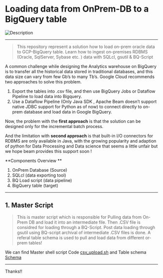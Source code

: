 # Loading data from OnPrem-DB to a BigQuery table
![Description](https://miro.medium.com/max/1244/1*kYGn3nWMfIjK2hPe7VBqHg.png)

---
> This repository represent a solution how to load on-prem oracle data to GCP-BigQuery table. Learn how to ingest on-premises RDBMS (Oracle, SqlServer, Sybase etc. ) data with SQLcl, gsutil & BQ-Script 

A common challenge while designing the Analytics warehouse on BigQuery is to transfer all the historical data stored in traditional databases, and this data size can vary from few Gb’s to many Tb’s. Google Cloud recommends two approaches to solve this problem.

1. Export the tables into .csv file, and then use BigQuery Jobs or Dataflow Pipeline to load data into Bigquery.
2. Use a Dataflow Pipeline (Only Java SDK , Apache Beam doesn’t support native JDBC support for Python as of now) to connect directly to on-prem database and load data in Google BigQuery.

Now, the problem with the **first approach** is that the solution can be designed only for the incremental batch process.

And the limitation with **second approach** is that built-in I/O connectors for RDBMS are only available in Java, with the growing popularity and adaption of python for Data Processing and Data science that seems a little unfair but we hope beam provides this support soon !

**Components Overview **
1. OnPrem Database (Source)
2. SQLcl (data exporting tool)
3. BQ Load script (data pipeline)
4. BigQuery table (target)


---

  ## 1. Master Script 

> This is master script which is responsible for Pulling data from On-Prem DB and load it into an intermediate file. Then .CSV file is considred for loading through a BQ-Script. Post data loading through gsutil using BQ-script archival of intermediate .CSV files is done. A referal table schema is used to pull and load data from different or-prem tables!

We can find Master shell script Code [csv_upload.sh](https://github.com/vibwipro/OnPrem-DB-To-BigQuery/blob/main/csv_upload.sh) and Table schema [Schema](https://github.com/vibwipro/OnPrem-DB-To-BigQuery/blob/main/schemas/T1.json)

---

Thanks!!

